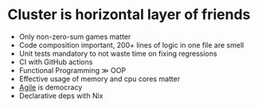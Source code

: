 # Cluster is horizontal layer of friends
 
* Only non-zero-sum games matter 
* Code composition important, 200+ lines of logic in one file are smell
* Unit tests mandatory to not waste time on fixing regressions
* CI with GitHub actions
* Functional Programming ≫ OOP 
* Effective usage of memory and cpu cores matter
* [Agile](https://agilemanifesto.org/principles.html) is democracy
* Declarative deps with Nix 
  
